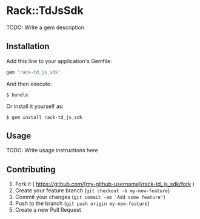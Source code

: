 # Rack::TdJsSdk

TODO: Write a gem description

## Installation

Add this line to your application's Gemfile:

```ruby
gem 'rack-td_js_sdk'
```

And then execute:

    $ bundle

Or install it yourself as:

    $ gem install rack-td_js_sdk

## Usage

TODO: Write usage instructions here

## Contributing

1. Fork it ( https://github.com/[my-github-username]/rack-td_js_sdk/fork )
2. Create your feature branch (`git checkout -b my-new-feature`)
3. Commit your changes (`git commit -am 'Add some feature'`)
4. Push to the branch (`git push origin my-new-feature`)
5. Create a new Pull Request
